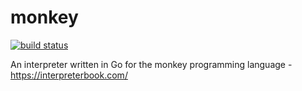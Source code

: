 # monkey
[![build status](https://github.com/arjunmayilvaganan/monkey/actions/workflows/go.yml/badge.svg)](https://github.com/arjunmayilvaganan/monkey/actions/workflows/go.yml)

An interpreter written in Go for the monkey programming language - https://interpreterbook.com/

